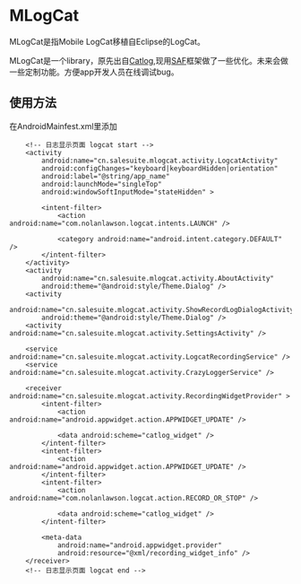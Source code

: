 MLogCat
=======
MLogCat是指Mobile LogCat移植自Eclipse的LogCat。

MLogCat是一个library，原先出自[Catlog](https://github.com/nolanlawson/Catlog),现用[SAF](https://github.com/fengzhizi715/SAF)框架做了一些优化。未来会做一些定制功能。方便app开发人员在线调试bug。


使用方法
---
在AndroidMainfest.xml里添加

        <!-- 日志显示页面 logcat start -->
        <activity
            android:name="cn.salesuite.mlogcat.activity.LogcatActivity"
            android:configChanges="keyboard|keyboardHidden|orientation"
            android:label="@string/app_name"
            android:launchMode="singleTop"
            android:windowSoftInputMode="stateHidden" >

            <intent-filter>
                <action android:name="com.nolanlawson.logcat.intents.LAUNCH" />

                <category android:name="android.intent.category.DEFAULT" />
            </intent-filter>
        </activity>
        <activity
            android:name="cn.salesuite.mlogcat.activity.AboutActivity"
            android:theme="@android:style/Theme.Dialog" />
        <activity
            android:name="cn.salesuite.mlogcat.activity.ShowRecordLogDialogActivity"
            android:theme="@android:style/Theme.Dialog" />
        <activity android:name="cn.salesuite.mlogcat.activity.SettingsActivity" />

        <service android:name="cn.salesuite.mlogcat.activity.LogcatRecordingService" />
        <service android:name="cn.salesuite.mlogcat.activity.CrazyLoggerService" />

        <receiver android:name="cn.salesuite.mlogcat.activity.RecordingWidgetProvider" >
            <intent-filter>
                <action android:name="android.appwidget.action.APPWIDGET_UPDATE" />

                <data android:scheme="catlog_widget" />
            </intent-filter>
            <intent-filter>
                <action android:name="android.appwidget.action.APPWIDGET_UPDATE" />
            </intent-filter>
            <intent-filter>
                <action android:name="com.nolanlawson.logcat.action.RECORD_OR_STOP" />

                <data android:scheme="catlog_widget" />
            </intent-filter>

            <meta-data
                android:name="android.appwidget.provider"
                android:resource="@xml/recording_widget_info" />
        </receiver>
        <!-- 日志显示页面 logcat end -->